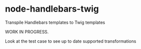 node-handlebars-twig
====================

Transpile Handlebars templates to Twig templates

WORK IN PROGRESS.

Look at the test case to see up to date supported transformations

